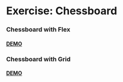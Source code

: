# Exercise: Chessboard

### Chessboard with Flex

#### [DEMO](https://chessboard-sage.vercel.app/)

### Chessboard with Grid

#### [DEMO](https://chessboard-grid-ten.vercel.app/)